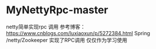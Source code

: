 # MyNettyRpc-master
netty简单实现rpc 调用
参考博客：https://www.cnblogs.com/luxiaoxun/p/5272384.html
Spring /netty/Zookeeper 实现了RPC调用 仅仅作为学习使用
